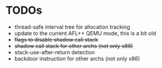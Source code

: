 # TODOs

+ thread-safe interval tree for allocation tracking
+ update to the current AFL++ QEMU mode, this is a bit old
+ ~~flags to disable shadow call stack~~
+ ~~shadow call stack for other archs (not only x86)~~
+ stack-use-after-return detection
+ backdoor instruction for other archs (not only x86)
